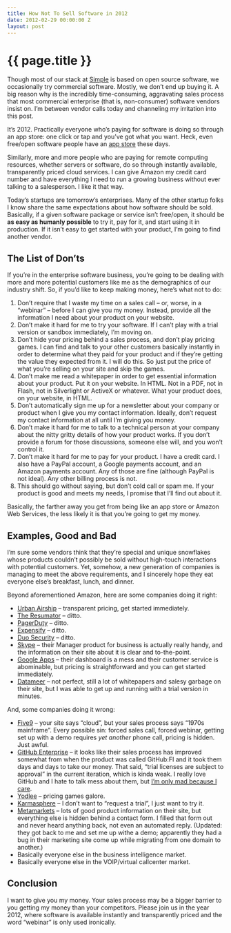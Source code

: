 ```yaml
---
title: How Not To Sell Software in 2012
date: 2012-02-29 00:00:00 Z
layout: post
---
```


{{ page.title }}
================

Though most of our stack at [Simple](https://www.simple.com/) is based on open source software, we occasionally try commercial software. Mostly, we don’t end up buying it. A big reason why is the incredibly time-consuming, aggravating sales process that most commercial enterprise (that is, non-consumer) software vendors insist on. I’m between vendor calls today and channeling my irritation into this post.

It’s 2012. Practically everyone who’s paying for software is doing so through an app store: one click or tap and you’ve got what you want. Heck, even free/open software people have an [app store](https://en.wikipedia.org/wiki/Ubuntu_App_Store) these days.

Similarly, more and more people who are paying for remote computing resources, whether servers or software, do so through instantly available, transparently priced cloud services. I can give Amazon my credit card number and have everything I need to run a growing business without ever talking to a salesperson. I like it that way.

Today’s startups are tomorrow’s enterprises. Many of the other startup folks I know share the same expectations about how software should be sold. Basically, if a given software package or service isn’t free/open, it should be **as easy as humanly possible** to try it, pay for it, and start using it in production. If it isn’t easy to get started with your product, I’m going to find another vendor.

The List of Don’ts
------------------

If you’re in the enterprise software business, you’re going to be dealing with more and more potential customers like me as the demographics of our industry shift. So, if you’d like to keep making money, here’s what not to do:

1.  Don’t require that I waste my time on a sales call – or, worse, in a “webinar” – before I can give you my money. Instead, provide all the information I need about your product on your website.
2.  Don’t make it hard for me to try your software. If I can’t play with a trial version or sandbox immediately, I’m moving on.
3.  Don’t hide your pricing behind a sales process, and don’t play pricing games. I can find and talk to your other customers basically instantly in order to determine what they paid for your product and if they’re getting the value they expected from it. I will do this. So just put the price of what you’re selling on your site and skip the games.
4.  Don’t make me read a whitepaper in order to get essential information about your product. Put it on your website. In HTML. Not in a PDF, not in Flash, not in Silverlight or ActiveX or whatever. What your product does, on your website, in HTML.
5.  Don’t automatically sign me up for a newsletter about your company or product when I give you my contact information. Ideally, don’t request my contact information at all until I’m giving you money.
6.  Don’t make it hard for me to talk to a technical person at your company about the nitty gritty details of how your product works. If you don’t provide a forum for those discussions, someone else will, and you won’t control it.
7.  Don’t make it hard for me to pay for your product. I have a credit card. I also have a PayPal account, a Google payments account, and an Amazon payments account. Any of those are fine (although PayPal is not ideal). Any other billing process is not.
8.  This should go without saying, but don’t cold call or spam me. If your product is good and meets my needs, I promise that I’ll find out about it.

Basically, the farther away you get from being like an app store or Amazon Web Services, the less likely it is that you’re going to get my money.

Examples, Good and Bad
----------------------

I’m sure some vendors think that they’re special and unique snowflakes whose products couldn’t possibly be sold without high-touch interactions with potential customers. Yet, somehow, a new generation of companies is managing to meet the above requirements, and I sincerely hope they eat everyone else’s breakfast, lunch, and dinner.

Beyond aforementioned Amazon, here are some companies doing it right:

-   [Urban Airship](http://urbanairship.com/pricing/) – transparent pricing, get started immediately.
-   [The Resumator](https://app.theresumator.com/app/account/plans) – ditto.
-   [PagerDuty](http://www.pagerduty.com/pricing) – ditto.
-   [Expensify](https://www.expensify.com/#signup) – ditto.
-   [Duo Security](http://www.duosecurity.com/pricing) – ditto.
-   [Skype](http://www.skype.com/intl/en-us/business/skype-manager) – their Manager product for business is actually really handy, and the information on their site about it is clear and to-the-point.
-   [Google Apps](http://www.google.com/apps/intl/en/business/index.html) – their dashboard is a mess and their customer service is abominable, but pricing is straightforward and you can get started immediately.
-   [Datameer](http://datameer.com/) – not perfect, still a lot of whitepapers and salesy garbage on their site, but I was able to get up and running with a trial version in minutes.

And, some companies doing it wrong:

-   [Five9](http://www.five9.com/) – your site says “cloud”, but your sales process says “1970s mainframe”. Every possible sin: forced sales call, forced webinar, getting set up with a demo requires *yet another* phone call, pricing is hidden. Just awful.
-   [GitHub Enterprise](https://enterprise.github.com/) – it looks like their sales process has improved somewhat from when the product was called GitHub:FI and it took them days and days to take our money. That said, “trial licenses are subject to approval” in the current iteration, which is kinda weak. I really love GitHub and I hate to talk mess about them, but [I’m only mad because I care](http://caremad.com/).
-   [Yodlee](http://yodlee.com/) – pricing games galore.
-   [Karmasphere](http://www.karmasphere.com/) – I don’t want to “request a trial”, I just want to try it.
-   [Metamarkets](http://metamarkets.com/) – lots of good product information on their site, but everything else is hidden behind a contact form. I filled that form out and never heard anything back, not even an automated reply. (Updated: they got back to me and set me up withe a demo; apparently they had a bug in their marketing site come up while migrating from one domain to another.)
-   Basically everyone else in the business intelligence market.
-   Basically everyone else in the VOIP/virtual callcenter market.

Conclusion
----------

I want to give you my money. Your sales process may be a bigger barrier to you getting my money than your competitors. Please join us in the year 2012, where software is available instantly and transparently priced and the word “webinar” is only used ironically.
